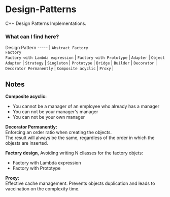 # Design-Patterns
C++ Design Patterns Implementations.

### What can I find here?
Design Pattern
----- |
`Abstract Factory`  
`Factory`  
`Factory with Lambda expression` | 
`Factory with Prototype` | 
`Adapter` |
`Object Adapter` |
`Strategy` |
`Singleton` |
`Prototype` |
`Bridge` |
`Builder` |
`Decorator` | 
`Decorator Permanently` | 
`Composite acyclic` | 
`Proxy` | 


## Notes

**Composite acyclic:** 
- You cannot be a manager of an employee who already has a manager
- You can not be your manager's manager
- You can not be your own manager

**Decorator Permanently:** <br />
Enforcing an order ratio when creating the objects. <br />
The result will always be the same, regardless of the order in which the objests are inserted.

**Factory design**, Avoiding writing N cllasses for the factory objets: 
- Factory with Lambda expression
- Factory with Prototype

**Proxy:** <br />
Effective cache management. Prevents objects duplication and leads to vaccination on the complexity time.
